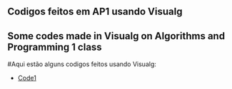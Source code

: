 ## Codigos feitos em AP1 usando Visualg 
## Some codes made in Visualg on Algorithms and Programming 1 class

#Aqui estão alguns codigos feitos usando Visualg:

- [Code1](AP!/Visualg1)
